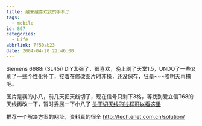 ```yaml
---
title: 越来越喜欢我的手机了
tags:
  - mobile
id: 807
categories:
  - Life
abbrlink: 7f50ab23
date: 2004-04-20 22:46:00
---
```

Siemens 6688i (SL45i)
DIY太强了，很喜欢，晚上刷了天堂1.5，UNDO了一些又刷了一些个性化补丁，接着在修改图片时非操，还没保存，狂晕\~\~\~唉明天再搞吧。

图片是我的小八，前几天把天线切了，现在信号只剩下3格，等找到爱立信T68的天线再改一下，暂时委屈一下小八了
~~[关于切天线的过程可以看这里](http://bbs.dbsjw.com/dispbbs.asp?BoardID=35&ID=25904)~~

推荐一个解决方案的网址，资料真的很全
http://tech.enet.com.cn/solution/